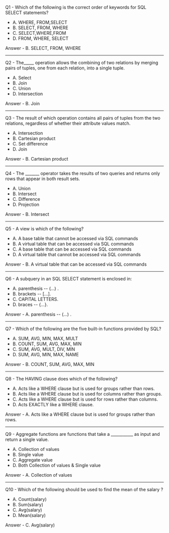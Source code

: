 Q1 - Which of the following is the correct order of keywords for SQL SELECT statements?

- A. WHERE, FROM,SELECT
- B. SELECT, FROM, WHERE
- C. SELECT,WHERE,FROM
- D. FROM, WHERE, SELECT

Answer - B. SELECT, FROM, WHERE

---

Q2 - The_____ operation allows the combining of two relations by merging pairs of tuples, one from each relation, into a single tuple.

- A. Select
- B. Join
- C. Union
- D. Intersection

Answer - B. Join

---

Q3 - The result of which operation contains all pairs of tuples from the two relations, regardless of whether their attribute values match.

- A. Intersection
- B. Cartesian product
- C. Set difference
- D. Join

Answer - B. Cartesian product

---

Q4 - The _______ operator takes the results of two queries and returns only rows that appear in both result sets.

- A. Union
- B. Intersect
- C. Difference
- D. Projection

Answer - B. Intersect

---

Q5 - A view is which of the following?

- A. A base table that cannot be accessed via SQL commands
- B. A virtual table that can be accessed via SQL commands
- C. A base table that can be accessed via SQL commands
- D. A virtual table that cannot be accessed via SQL commands

Answer - B. A virtual table that can be accessed via SQL commands

---

Q6 - A subquery in an SQL SELECT statement is enclosed in:

- A. parenthesis -- (...) .
- B. brackets -- [...].
- C. CAPITAL LETTERS.
- D. braces -- {...}.

Answer - A. parenthesis -- (...) .

---

Q7 - Which of the following are the five built-in functions provided by SQL?

- A. SUM, AVG, MIN, MAX, MULT
- B. COUNT, SUM, AVG, MAX, MIN
- C. SUM, AVG, MULT, DIV, MIN
- D. SUM, AVG, MIN, MAX, NAME

Answer - B. COUNT, SUM, AVG, MAX, MIN

---

Q8 - The HAVING clause does which of the following?

- A. Acts like a WHERE clause but is used for groups rather than rows.
- B. Acts like a WHERE clause but is used for columns rather than groups.
- C. Acts like a WHERE clause but is used for rows rather than columns.
- D. Acts EXACTLY like a WHERE clause.

Answer - A. Acts like a WHERE clause but is used for groups rather than rows.

---

Q9 - Aggregate functions are functions that take a ___________ as input and return a single value.

- A. Collection of values
- B. Single value
- C. Aggregate value
- D. Both Collection of values & Single value

Answer - A. Collection of values

---

Q10 - Which of the following should be used to find the mean of the salary ?

- A. Count(salary)
- B. Sum(salary)
- C. Avg(salary)
- D. Mean(salary)

Answer - C. Avg(salary)

